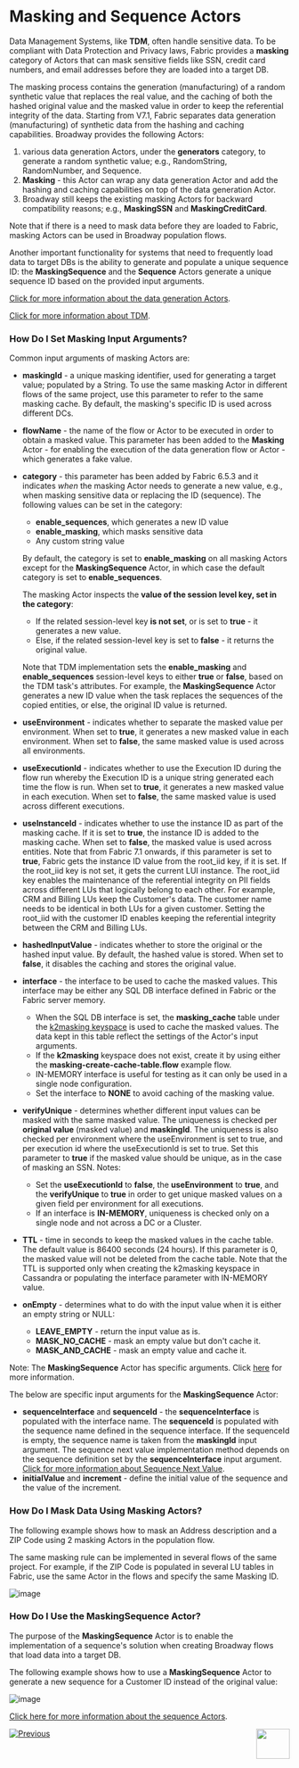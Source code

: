 # Masking and Sequence Actors

Data Management Systems, like **TDM**, often handle sensitive data. To be compliant with Data Protection and Privacy laws, Fabric provides a **masking** category of Actors that can mask sensitive fields like SSN, credit card numbers, and email addresses before they are loaded into a target DB.

The masking process contains the generation (manufacturing) of a random synthetic value that replaces the real value, and the caching of both the hashed original value and the masked value in order to keep the referential integrity of the data. Starting from V7.1, Fabric separates data generation (manufacturing) of synthetic data from the hashing and caching capabilities. Broadway provides the following Actors:

1. various data generation Actors, under the **generators** category, to generate a random synthetic value; e.g., RandomString, RandomNumber, and Sequence.
2. **Masking** - this Actor can wrap any data generation Actor and add the hashing and caching capabilities on top of the data generation Actor.
3. Broadway still keeps the existing masking Actors for backward compatibility reasons; e.g., **MaskingSSN** and **MaskingCreditCard**. 

Note that if there is a need to mask data before they are loaded to Fabric, masking Actors can be used in Broadway population flows.

Another important functionality for systems that need to frequently load data to target DBs is the ability to generate and populate a unique sequence ID: the **MaskingSequence**  and the **Sequence** Actors generate a unique sequence ID based on the provided input arguments.

[Click for more information about the data generation Actors](07a_data_generators_actors.md).

[Click for more information about TDM](/articles/TDM/tdm_overview/01_tdm_overview.md). 

### How Do I Set Masking Input Arguments?

Common input arguments of masking Actors are:

* **maskingId** - a unique masking identifier, used for generating a target value; populated by a String. To use the same masking Actor in different flows of the same project, use this parameter to refer to the same masking cache. By default, the masking's specific ID is used across different DCs.
* **flowName** - the name of the flow or Actor to be executed in order to obtain a masked value. This parameter has been added to the **Masking** Actor - for enabling the execution of the data generation flow or Actor - which generates a fake value.
  
* **category** - this parameter has been added by Fabric 6.5.3 and it indicates *when* the masking Actor needs to generate a new value, e.g., when masking sensitive data or replacing the ID (sequence). The following values can be set in the category:
  
  - **enable_sequences**, which generates a new ID value
  - **enable_masking**, which masks sensitive data
  - Any custom string value 
  
   By default, the category is set to **enable_masking** on all masking Actors except for the **MaskingSequence** Actor, in which case the default category is set to **enable_sequences**.
  
   The masking Actor inspects the **value of the session level key, set in the category**:
  
   - If the related session-level key **is not set**, or is set to **true** - it generates a new value.    
   - Else, if the related session-level key is set to **false** - it returns the original value.
  
   Note that TDM implementation sets the **enable_masking** and **enable_sequences** session-level keys to either **true** or **false**, based on the TDM task's attributes. For example, the **MaskingSequence** Actor generates a new ID value when the task replaces the sequences of the copied entities, or else, the original ID value is returned. 
  
* **useEnvironment** - indicates whether to separate the masked value per environment. When set to **true**, it generates a new masked value in each environment. When set to **false**, the same masked value is used across all environments. 
* **useExecutionId** - indicates whether to use the Execution ID during the flow run whereby the Execution ID is a unique string generated each time the flow is run. When set to **true**, it generates a new masked value in each execution. When set to **false**, the same masked value is used across different executions.
* **useInstanceId** - indicates whether to use the instance ID as part of the masking cache. If it is set to **true**, the instance ID is added to the masking cache. When set to **false**, the masked value is used across entities. Note that from Fabric 7.1 onwards, if this parameter is set to **true**, Fabric gets the instance ID value from the root_iid key, if it is set. If the root_iid key is not set, it gets the current LUI instance. The root_iid key enables the maintenance of the referential integrity on PII fields across different LUs that logically belong to each other. For example, CRM and Billing LUs keep the Customer's data. The customer name needs to be identical in both LUs for a given customer. Setting the root_iid with the customer ID enables keeping the referential integrity between the CRM and Billing LUs.
* **hashedInputValue** - indicates whether to store the original or the hashed input value. By default, the hashed value is stored. When set to **false**, it disables the caching and stores the original value.
* **interface** - the interface to be used to cache the masked values. This interface may be either any SQL DB interface defined in Fabric or the Fabric server memory. 
  * When the SQL DB interface is set, the **masking_cache** table under the [k2masking keyspace](/articles/02_fabric_architecture/06_cassandra_keyspaces_for_fabric.md) is used to cache the masked values. The data kept in this table reflect the settings of the Actor's input arguments.
  * If the **k2masking** keyspace does not exist, create it by using either the **masking-create-cache-table.flow** example flow. 
  * IN-MEMORY interface is useful for testing as it can only be used in a single node configuration.
  * Set the interface to **NONE** to avoid caching of the masking value.
* **verifyUnique** - determines whether different input values can be masked with the same masked value. The uniqueness is checked per **original value** (masked value) and **maskingId**. The uniqueness is also checked per environment where the useEnvironment is set to true, and per execution id where the useExecutionId is set to true. Set this parameter to **true** if the masked value should be unique, as in the case of masking an SSN.
  Notes:
    * Set the **useExecutionId** to **false**, the **useEnvironment** to **true**, and the **verifyUnique** to **true** in order to get unique masked values on a given field per environment for all executions.
    * If an interface is **IN-MEMORY**, uniqueness is checked only on a single node and not across a DC or a Cluster.
  

* **TTL** - time in seconds to keep the masked values in the cache table. The default value is 86400 seconds (24 hours). If this parameter is 0, the masked value will not be deleted from the cache table. Note that the TTL is supported only when creating the k2masking keyspace in Cassandra or populating the interface parameter with IN-MEMORY value.

* **onEmpty** - determines what to do with the input value when it is either an empty string or NULL:

  * **LEAVE_EMPTY** - return the input value as is.
  * **MASK_NO_CACHE** - mask an empty value but don't cache it.
  * **MASK_AND_CACHE** - mask an empty value and cache it.

 Note: The **MaskingSequence** Actor has specific arguments. Click [here](08_sequence_implementation_guide.md#sequence-next-value) for more information.

The below are specific input arguments for the **MaskingSequence** Actor:

* **sequenceInterface** and **sequenceId** - the **sequenceInterface** is populated with the interface name. The **sequenceId** is populated with the sequence name defined in the sequence interface. If the sequenceId is empty, the sequence name is taken from the **maskingId** input argument. The sequence next value implementation method depends on the sequence definition set by the **sequenceInterface** input argument. [Click for more information about Sequence Next Value](08_sequence_implementation_guide.md#sequence-next-value).
* **initialValue** and **increment** - define the initial value of the sequence and the value of the increment. 

### How Do I Mask Data Using Masking Actors?

The following example shows how to mask an Address description and a ZIP Code using 2 masking Actors in the population flow. 

The same masking rule can be implemented in several flows of the same project. For example, if the ZIP Code is populated in several LU tables in Fabric, use the same Actor in the flows and specify the same Masking ID.

![image](../images/99_actors_07_1.PNG)

### How Do I Use the MaskingSequence Actor?

The purpose of the **MaskingSequence** Actor is to enable the implementation of a sequence's solution when creating Broadway flows that load data into a target DB.

The following example shows how to use a **MaskingSequence** Actor to generate a new sequence for a Customer ID instead of the original value:

![image](../images/99_actors_07_2.PNG)

[Click here for more information about the sequence Actors](08_sequence_implementation_guide.md).


[![Previous](/articles/images/Previous.png)](06_error_handling_actors.md)[<img align="right" width="60" height="54" src="/articles/images/Next.png">](07a_data_generators_actors.md)
